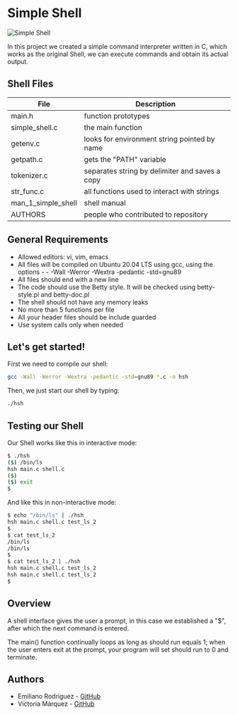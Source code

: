 # Simple Shell
![Simple Shell](https://wallpaper.dog/large/20512806.jpg)

In this project we created a simple command interpreter written in C, which works as the original Shell, we can execute commands and obtain its actual output.

## Shell Files

| File | Description |
| ------ | ------ |
| main.h | function prototypes |
| simple_shell.c | the main function |
| getenv.c | looks for environment string pointed by name |
| getpath.c | gets the "PATH" variable |
| tokenizer.c | separates string by delimiter and saves a copy |
| str_func.c | all functions used to interact with strings |
| man_1_simple_shell | shell manual |
| AUTHORS | people who contributed to repository |

## General Requirements

- Allowed editors: vi, vim, emacs
- All files will be compiled on Ubuntu 20.04 LTS using gcc, using the options - - -Wall -Werror -Wextra -pedantic -std=gnu89
- All files should end with a new line
- The code should use the Betty style. It will be checked using betty-style.pl and betty-doc.pl
- The shell should not have any memory leaks
- No more than 5 functions per file
- All your header files should be include guarded
- Use system calls only when needed

## Let's get started!

First we need to compile our shell:

```sh
gcc -Wall -Werror -Wextra -pedantic -std=gnu89 *.c -o hsh
```

Then, we just start our shell by typing:

```sh
./hsh
```
## Testing our Shell

Our Shell works like this in interactive mode:

```sh
$ ./hsh
($) /bin/ls
hsh main.c shell.c
($)
($) exit
$
```
And like this in non-interactive mode:

```sh
$ echo "/bin/ls" | ./hsh
hsh main.c shell.c test_ls_2
$
$ cat test_ls_2
/bin/ls
/bin/ls
$
$ cat test_ls_2 | ./hsh
hsh main.c shell.c test_ls_2
hsh main.c shell.c test_ls_2
$
```
## Overview

A shell interface gives the user a prompt, in this case we established a "$", after which the next command is entered.

The main() function continually loops as long as should run equals 1; when the user enters exit at the prompt, your program will set should run to 0 and terminate.

## Authors
- Emiliano Rodriguez - [GitHub](https://github.com/EmilianoJZX100)
- Victoria Márquez - [GitHub](https://github.com/vicomarquez)
